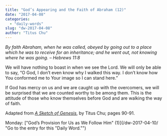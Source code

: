```yaml
---
title: "God’s Appearing and the Faith of Abraham (12)"
date: "2017-04-08"
categories: 
  - "daily-words"
slug: "dw-2017-04-08"
author: "Titus Chu"
---
```


_By faith Abraham, when he was called, obeyed by going out to a place which he was to receive for an inheritance; and he went out, not knowing where he was going._ _– Hebrews 11:8_

We will have nothing to boast in when we see the Lord. We will only be able to say, “O God, I don’t even know why I walked this way. I don’t know how You conformed me to Your image so I can stand here.”

If God has mercy on us and we are caught up with the overcomers, we will be surprised that we are counted worthy to be among them. This is the attitude of those who know themselves before God and are walking the way of faith.

Adapted from _[A Sketch of Genesis](/book-gen-sketch/ "Go to the listing for this book.")_, by Titus Chu; pages 90-91.

Monday: ["God’s Provision for Us as We Follow Him" (1)](/dw-2017-04-10/ "Go to the entry for this "Daily Word."")
